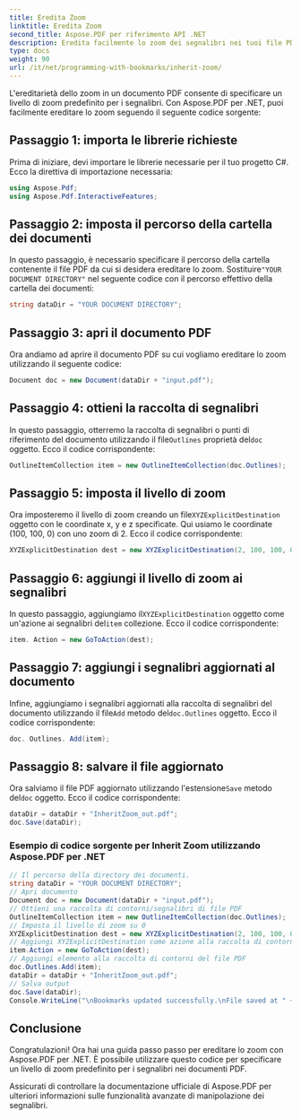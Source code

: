 ```yaml
---
title: Eredita Zoom
linktitle: Eredita Zoom
second_title: Aspose.PDF per riferimento API .NET
description: Eredita facilmente lo zoom dei segnalibri nei tuoi file PDF con Aspose.PDF per .NET.
type: docs
weight: 90
url: /it/net/programming-with-bookmarks/inherit-zoom/
---
```


L'ereditarietà dello zoom in un documento PDF consente di specificare un livello di zoom predefinito per i segnalibri. Con Aspose.PDF per .NET, puoi facilmente ereditare lo zoom seguendo il seguente codice sorgente:

## Passaggio 1: importa le librerie richieste

Prima di iniziare, devi importare le librerie necessarie per il tuo progetto C#. Ecco la direttiva di importazione necessaria:

```csharp
using Aspose.Pdf;
using Aspose.Pdf.InteractiveFeatures;
```

## Passaggio 2: imposta il percorso della cartella dei documenti

In questo passaggio, è necessario specificare il percorso della cartella contenente il file PDF da cui si desidera ereditare lo zoom. Sostituire`"YOUR DOCUMENT DIRECTORY"` nel seguente codice con il percorso effettivo della cartella dei documenti:

```csharp
string dataDir = "YOUR DOCUMENT DIRECTORY";
```

## Passaggio 3: apri il documento PDF

Ora andiamo ad aprire il documento PDF su cui vogliamo ereditare lo zoom utilizzando il seguente codice:

```csharp
Document doc = new Document(dataDir + "input.pdf");
```

## Passaggio 4: ottieni la raccolta di segnalibri

 In questo passaggio, otterremo la raccolta di segnalibri o punti di riferimento del documento utilizzando il file`Outlines` proprietà del`doc` oggetto. Ecco il codice corrispondente:

```csharp
OutlineItemCollection item = new OutlineItemCollection(doc.Outlines);
```

## Passaggio 5: imposta il livello di zoom

 Ora imposteremo il livello di zoom creando un file`XYZExplicitDestination` oggetto con le coordinate x, y e z specificate. Qui usiamo le coordinate (100, 100, 0) con uno zoom di 2. Ecco il codice corrispondente:

```csharp
XYZExplicitDestination dest = new XYZExplicitDestination(2, 100, 100, 0);
```

## Passaggio 6: aggiungi il livello di zoom ai segnalibri

 In questo passaggio, aggiungiamo il`XYZExplicitDestination` oggetto come un'azione ai segnalibri del`item` collezione. Ecco il codice corrispondente:

```csharp
item. Action = new GoToAction(dest);
```

## Passaggio 7: aggiungi i segnalibri aggiornati al documento

 Infine, aggiungiamo i segnalibri aggiornati alla raccolta di segnalibri del documento utilizzando il file`Add` metodo del`doc.Outlines` oggetto. Ecco il codice corrispondente:

```csharp
doc. Outlines. Add(item);
```

## Passaggio 8: salvare il file aggiornato

Ora salviamo il file PDF aggiornato utilizzando l'estensione`Save` metodo del`doc` oggetto. Ecco il codice corrispondente:

```csharp
dataDir = dataDir + "InheritZoom_out.pdf";
doc.Save(dataDir);
```

### Esempio di codice sorgente per Inherit Zoom utilizzando Aspose.PDF per .NET 
```csharp
// Il percorso della directory dei documenti.
string dataDir = "YOUR DOCUMENT DIRECTORY";
// Apri documento
Document doc = new Document(dataDir + "input.pdf");
// Ottieni una raccolta di contorni/segnalibri di file PDF
OutlineItemCollection item = new OutlineItemCollection(doc.Outlines);
// Imposta il livello di zoom su 0
XYZExplicitDestination dest = new XYZExplicitDestination(2, 100, 100, 0);
// Aggiungi XYZExplicitDestination come azione alla raccolta di contorni di PDF
item.Action = new GoToAction(dest);
// Aggiungi elemento alla raccolta di contorni del file PDF
doc.Outlines.Add(item);
dataDir = dataDir + "InheritZoom_out.pdf";
// Salva output
doc.Save(dataDir);
Console.WriteLine("\nBookmarks updated successfully.\nFile saved at " + dataDir);
```

## Conclusione

Congratulazioni! Ora hai una guida passo passo per ereditare lo zoom con Aspose.PDF per .NET. È possibile utilizzare questo codice per specificare un livello di zoom predefinito per i segnalibri nei documenti PDF.

Assicurati di controllare la documentazione ufficiale di Aspose.PDF per ulteriori informazioni sulle funzionalità avanzate di manipolazione dei segnalibri.